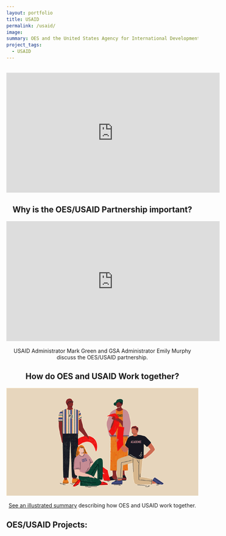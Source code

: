 ```yaml
---
layout: portfolio
title: USAID
permalink: /usaid/
image:
summary: OES and the United States Agency for International Development (USAID) have partnered to apply and test evidenced-based insights from behavioral science to critical development challenges in Global Health.
project_tags:
  - USAID
---
```

<br/>
<section>
	<center>
		<iframe width="560" height="315" src="https://www.youtube.com/embed/JcOg-4C56ag" frameborder="0" allow="autoplay; encrypted-media" allowfullscreen></iframe>
	</center>
</section>

<section>
	<center>
		<h2>Why is the OES/USAID Partnership important?</h2>
		<iframe width="560" height="315" src="https://www.youtube.com/embed/d00vuBcA1y4" frameborder="0" allow="autoplay; encrypted-media" allowfullscreen></iframe>
	<p>USAID Administrator Mark Green and GSA Administrator Emily Murphy discuss the OES/USAID partnership.</p></center>
</section>

<section>
	<center>
		<h2>How do OES and USAID Work together?</h2>
		<img src="/assets/img/project-images/1715-partnership.gif" width="560" alt="Animated image of people working in partnership"> 
	<p><a href="https://docs.google.com/document/d/1BRldGYtHlL6-_wFhYXS1G3fwv1tudS3ORAh8Gt7j35g/">See an illustrated summary</a> describing how OES and USAID work together.</p></center>
</section>

<h2>OES/USAID Projects:</h2>





